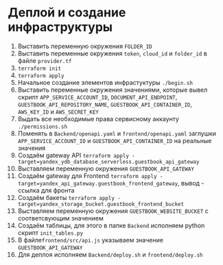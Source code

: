 # Деплой и создание инфраструктуры

1. Выставить переменную окружения `FOLDER_ID`
2. Выставить переменные окружения `token`, `cloud_id` и `folder_id` в файле `provider.tf`
3. `terraform init`
4. `terraform apply`
5. Начальное создание элементов инфрастуктуры `./begin.sh`
6. Выставить переменные окружения значениями, которые вывел скрипт
`APP_SERVICE_ACCOUNT_ID`, `DOCUMENT_API_ENDPOINT`, `GUESTBOOK_API_REPOSITORY_NAME`, `GUESTBOOK_API_CONTAINER_ID`, `AWS_KEY_ID` и `AWS_SECRET_KEY`
7. Выдать все необходимые права сервисному аккаунту `./permissions.sh`
8. Поменять в `Backend/openapi.yaml` и `frontend/openapi.yaml` заглушки `APP_SERVICE_ACCOUNT_ID` и `GUESTBOOK_API_CONTAINER_ID` на реальные значения
9. Создаём gateway API `terraform apply -target=yandex_ydb_database_serverless.guestbook_api_gateway`
10. Выставляем переменную окружения `GUESTBOOK_API_GATEWAY`
11. Создаём gateway для Frontend `terraform apply -target=yandex_api_gateway.guestbook_frontend_gateway`, вывод - ссылка для фронта 
12. Создаём бакеты `terraform apply -target=yandex_storage_bucket.guestbook_frontend_bucket` 
13. Выставляем переменную окружения `GUESTBOOK_WEBSITE_BUCKET` с соответсвующим значением
13. Создаём таблицы, для этого в папке `Backend` исполняем python скрипт `init_tables.py` 
14. В файле`frontend/src/api.js` указываем значение `GUESTBOOK_API_GATEWAY` 
15. Для деплоя исполняем `Backend/deploy.sh` и `frontend/deploy.sh` 
